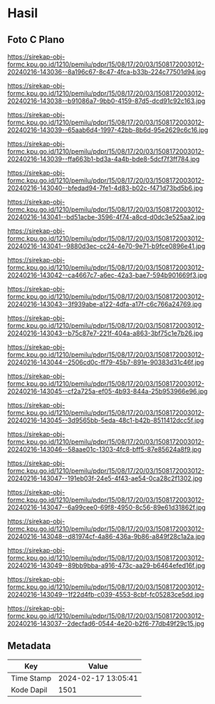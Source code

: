 # Hasil

## Foto C Plano

https://sirekap-obj-formc.kpu.go.id/1210/pemilu/pdpr/15/08/17/20/03/1508172003012-20240216-143036--8a196c67-8c47-4fca-b33b-224c77501d94.jpg

https://sirekap-obj-formc.kpu.go.id/1210/pemilu/pdpr/15/08/17/20/03/1508172003012-20240216-143038--b91086a7-9bb0-4159-87d5-dcd91c92c163.jpg

https://sirekap-obj-formc.kpu.go.id/1210/pemilu/pdpr/15/08/17/20/03/1508172003012-20240216-143039--65aab6d4-1997-42bb-8b6d-95e2629c6c16.jpg

https://sirekap-obj-formc.kpu.go.id/1210/pemilu/pdpr/15/08/17/20/03/1508172003012-20240216-143039--ffa663b1-bd3a-4a4b-bde8-5dcf7f3ff784.jpg

https://sirekap-obj-formc.kpu.go.id/1210/pemilu/pdpr/15/08/17/20/03/1508172003012-20240216-143040--bfedad94-7fe1-4d83-b02c-f471d73bd5b6.jpg

https://sirekap-obj-formc.kpu.go.id/1210/pemilu/pdpr/15/08/17/20/03/1508172003012-20240216-143041--bd51acbe-3596-4f74-a8cd-d0dc3e525aa2.jpg

https://sirekap-obj-formc.kpu.go.id/1210/pemilu/pdpr/15/08/17/20/03/1508172003012-20240216-143041--9880d3ec-cc24-4e70-9e71-b9fce0896e41.jpg

https://sirekap-obj-formc.kpu.go.id/1210/pemilu/pdpr/15/08/17/20/03/1508172003012-20240216-143042--ca4667c7-a6ec-42a3-bae7-594b901669f3.jpg

https://sirekap-obj-formc.kpu.go.id/1210/pemilu/pdpr/15/08/17/20/03/1508172003012-20240216-143043--3f939abe-a122-4dfa-a17f-c6c766a24769.jpg

https://sirekap-obj-formc.kpu.go.id/1210/pemilu/pdpr/15/08/17/20/03/1508172003012-20240216-143043--b75c87e7-221f-404a-a863-3bf75c1e7b26.jpg

https://sirekap-obj-formc.kpu.go.id/1210/pemilu/pdpr/15/08/17/20/03/1508172003012-20240216-143044--2506cd0c-ff79-45b7-891e-90383d31c46f.jpg

https://sirekap-obj-formc.kpu.go.id/1210/pemilu/pdpr/15/08/17/20/03/1508172003012-20240216-143045--cf2a725a-ef05-4b93-844a-25b953966e96.jpg

https://sirekap-obj-formc.kpu.go.id/1210/pemilu/pdpr/15/08/17/20/03/1508172003012-20240216-143045--3d9565bb-5eda-48c1-b42b-8511412dcc5f.jpg

https://sirekap-obj-formc.kpu.go.id/1210/pemilu/pdpr/15/08/17/20/03/1508172003012-20240216-143046--58aae01c-1303-4fc8-bff5-87e85624a8f9.jpg

https://sirekap-obj-formc.kpu.go.id/1210/pemilu/pdpr/15/08/17/20/03/1508172003012-20240216-143047--191eb03f-24e5-4f43-ae54-0ca28c2f1302.jpg

https://sirekap-obj-formc.kpu.go.id/1210/pemilu/pdpr/15/08/17/20/03/1508172003012-20240216-143047--6a99cee0-69f8-4950-8c56-89e61d31862f.jpg

https://sirekap-obj-formc.kpu.go.id/1210/pemilu/pdpr/15/08/17/20/03/1508172003012-20240216-143048--d81974cf-4a86-436a-9b86-a849f28c1a2a.jpg

https://sirekap-obj-formc.kpu.go.id/1210/pemilu/pdpr/15/08/17/20/03/1508172003012-20240216-143049--89bb9bba-a916-473c-aa29-b6464efed16f.jpg

https://sirekap-obj-formc.kpu.go.id/1210/pemilu/pdpr/15/08/17/20/03/1508172003012-20240216-143049--1f22d4fb-c039-4553-8cbf-fc05283ce5dd.jpg

https://sirekap-obj-formc.kpu.go.id/1210/pemilu/pdpr/15/08/17/20/03/1508172003012-20240216-143037--2decfad6-0544-4e20-b2f6-77db49f29c15.jpg


## Metadata

| Key        | Value               |
| ---------- | ------------------- |
| Time Stamp | 2024-02-17 13:05:41 |
| Kode Dapil | 1501                |



